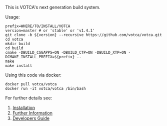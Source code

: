 This is VOTCA's next generation build system.

Usage:

```
prefix=WHERE/TO/INSTALL/VOTCA
version=master # or 'stable' or 'v1.4.1'
git clone -b ${version} --recursive https://github.com/votca/votca.git
cd votca
mkdir build
cd build
cmake -DBUILD_CSGAPPS=ON -DBUILD_CTP=ON -DBUILD_XTP=ON -DCMAKE_INSTALL_PREFIX=${prefix} ..
make
make install
```

Using this code via docker:

```
docker pull votca/votca
docker run -it votca/votca /bin/bash
```

For further details see:
1. [Installation](share/doc/INSTALL.md) 
2. [Further Information](http://www.votca.org)
3. [Developers Guide](share/doc/DEVELOPERS_GUIDE.md)

